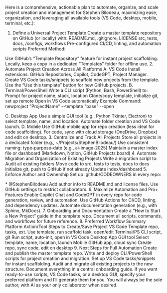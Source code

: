 
Here is a comprehensive, actionable plan to automate, organize, and scale project creation and management for Stephen Bilodeau, maximizing ease, organization, and leveraging all available tools (VS Code, desktop, mobile, terminal, etc.):

1. Define a Universal Project Template
Create a master template repository on GitHub (or locally) with:
README.md, .gitignore, LICENSE
src, tests, docs, /configs, workflows
Pre-configured CI/CD, linting, and automation scripts
Preferred Method:

Use GitHub’s “Template Repository” feature for instant project scaffolding.
Locally, keep a copy in a dedicated “Templates” folder for offline use.
2. Automate Project Creation Across All Platforms
A. VS Code
Install extensions: GitHub Repositories, Copilot, CodeGPT, Project Manager.
Create VS Code tasks/snippets to scaffold new projects from the template.
Use the “Use this template” button for new GitHub projects.
B. Terminal/PowerShell
Write a CLI script (Python, Bash, PowerShell) to:
Prompt for project name, stack, location
Clone/copy template, initialize git, set up remote
Open in VS Code automatically
Example Command:
newproject "ProjectName" --template "base" --open

C. Desktop App
Use a simple GUI tool (e.g., Python Tkinter, Electron) to select template, name, and location.
Automate folder creation and VS Code launch.
D. Mobile
Use GitHub mobile app for repo creation (less ideal for code scaffolding).
For code, sync with cloud storage (OneDrive, Dropbox) and edit on desktop.
3. Centralize and Track All Projects
Store all projects in a dedicated folder (e.g., ~/Projects/StephenBilodeau/)
Use consistent naming: type-purpose-date (e.g., ai-image-2025)
Maintain a master index file or dashboard (Markdown, Notion, GitHub Projects board)
4. Automate Migration and Organization of Existing Projects
Write a migration script to:
Audit all existing folders
Move code to src, tests to tests, docs to docs
Initialize git, push to GitHub if not already
Update index/dashboard
5. Enforce Author and Ownership
Set up .github/CODEOWNERS in every repo:

* @StephenBilodeau
Add author info to README.md and license files.
Use GitHub settings to restrict collaborators.
6. Maximize Automation and Pro+ Features
Enable Copilot Chat and CodeGPT in every repo for code generation, review, and automation.
Use GitHub Actions for CI/CD, linting, and dependency updates.
Automate documentation generation (e.g., with Sphinx, MkDocs).
7. Onboarding and Documentation
Create a “How to Start a New Project” guide in the template repo.
Document all scripts, commands, and workflows for future reference.
8. Preferred Workflow Summary
Platform	Action/Tool	Steps to Create/Save Project
VS Code	Template repo, tasks, ext.	Use template, run scaffold task, open/edit
Terminal/PS	CLI script, git	Run script, auto-init, open in VS Code
Desktop App	GUI tool	Select template, name, location, launch
Mobile	GitHub app, cloud sync	Create repo, sync code, edit on desktop
9. Next Steps for Full Automation
Create and publish the master template repo.
Write and deploy CLI/PowerShell scripts for project creation and migration.
Set up VS Code tasks/snippets for instant scaffolding.
Audit and migrate all existing projects to the new structure.
Document everything in a central onboarding guide.
If you want ready-to-use scripts, VS Code tasks, or a desktop GUI, specify your preferred platform and I’ll generate them for you.
You will always be the sole author, with AI as your only collaborator when desired.
